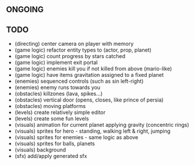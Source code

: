 ## ONGOING


## TODO

* (directing)  center camera on player with memory
* (game logic) refactor entity types to (actor, prop, planet)
* (game logic) count progress by stars catched
* (game logic) implement exit portal
* (game logic) enemies kill you if not killed from above (mario-like)
* (game logic) have items gravitation assigned to a fixed planet
* (enemies)    sequenced controls (such as sin left-right)
* (enemies)    enemy runs towards you
* (obstacles)  killzones (lava, spikes...)
* (obstacles)  vertical door (opens, closes, like prince of persia)
* (obstacles)  moving platforms
* (levels)     create relatively simple editor
* (levels)     create some fun levels
* (visuals)    animation for current planet applying gravity (concentric rings)
* (visuals)    sprites for hero - standing, walking left & right, jumping
* (visuals)    sprites for enemies - same logic as above
* (visuals)    sprites for balls, planets
* (visuals)    background
* (sfx)        add/apply generated sfx
